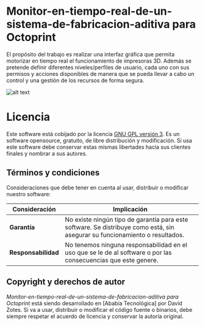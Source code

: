 # Monitor-en-tiempo-real-de-un-sistema-de-fabricacion-aditiva para Octoprint
El propósito del trabajo es realizar una interfaz gráfica que permita motorizar en tiempo real el funcionamiento de impresoras 3D. Además se pretende definir diferentes niveles/perfiles de usuario, cada uno con sus permisos y acciones disponibles de manera que se pueda llevar a cabo un control y una gestión de los recursos de forma segura.

![alt text](https://github.com/AbadiaTecnologica/Monitor-en-tiempo-real-de-un-sistema-de-fabricacion-aditiva-para-Octoprint/blob/master/VistaMonitor.PNG)

# Licencia 

Este software está cobijado por la licencia [GNU GPL versión 3](http://www.gnu.org/licenses/gpl-3.0.html). Es un software opensource, gratuito, de libre distribución y modificación. Si usa este software debe conservar estas mismas libertades hacia sus clientes finales y nombrar a sus autores.


## Términos y condiciones

Consideraciones que debe tener en cuenta al usar, distribuir o modificar nuestro software:

Consideración | Implicación
------------- | -----------
**Garantía** | No existe ningún tipo de garantía para este software. Se distribuye como está, sin asegurar su funcionamiento o resultados.
**Responsabilidad** | No tenemos ninguna responsabilidad en el uso que se le de al software o por las consecuencias que este genere.


## Copyright y derechos de autor

_Monitor-en-tiempo-real-de-un-sistema-de-fabricacion-aditiva para Octoprint_ está siendo desarrollado en [Ababía Tecnológica] por David Zotes. Si va a usar, distribuir o modificar el código fuente o binarios, debe siempre respetar el acuerdo de licencia y conservar la autoría original.
